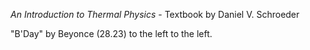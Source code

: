 *An Introduction to Thermal Physics* - Textbook by Daniel V. Schroeder

"B'Day" by Beyonce (28.23) to the left to the left.